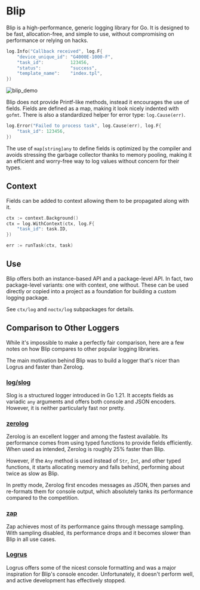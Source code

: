 # Blip

Blip is a high-performance, generic logging library for Go. It is designed to be
fast, allocation-free, and simple to use, without compromising on performance or
relying on hacks.

```go
log.Info("Callback received", log.F{
	"device_unique_id": "G4000E-1000-F",
	"task_id":          123456,
	"status":           "success",
	"template_name":    "index.tpl",
})
```

![blip_demo](https://github.com/user-attachments/assets/55175d0b-80a5-4fb9-9088-a331a6f3e372)

Blip does not provide Printf-like methods, instead it encourages the use of
fields. Fields are defined as a map, making it look nicely indented with `gofmt`.
There is also a standardized helper for error type: `log.Cause(err)`.

```go
log.Error("Failed to process task", log.Cause(err), log.F{
	"task_id": 123456,
})
```

The use of `map[string]any` to define fields is optimized by the compiler and
avoids stressing the garbage collector thanks to memory pooling, making it an
efficient and worry-free way to log values without concern for their types.

## Context

Fields can be added to context allowing them to be propagated along with it.

```go
ctx := context.Background()
ctx = log.WithContext(ctx, log.F{
	"task_id": task.ID,
})

err := runTask(ctx, task)
```

## Use

Blip offers both an instance-based API and a package-level API. In fact, two
package-level variants: one with context, one without. These can be used
directly or copied into a project as a foundation for building a custom logging
package.

See `ctx/log` and `noctx/log` subpackages for details.

## Comparison to Other Loggers

While it's impossible to make a perfectly fair comparison, here are a few notes
on how Blip compares to other popular logging libraries.

The main motivation behind Blip was to build a logger that's nicer than Logrus
and faster than Zerolog.

### [log/slog](https://pkg.go.dev/log/slog)

Slog is a structured logger introduced in Go 1.21. It accepts fields as variadic
`any` arguments and offers both console and JSON encoders. However, it is
neither particularly fast nor pretty.

### [zerolog](https://github.com/rs/zerolog)

Zerolog is an excellent logger and among the fastest available. Its performance
comes from using typed functions to provide fields efficiently. When used as
intended, Zerolog is roughly 25% faster than Blip.

However, if the `Any` method is used instead of `Str`, `Int`, and other typed
functions, it starts allocating memory and falls behind, performing about twice
as slow as Blip.

In pretty mode, Zerolog first encodes messages as JSON, then parses and
re-formats them for console output, which absolutely tanks its performance
compared to the competition.

### [zap](https://github.com/uber-go/zap)

Zap achieves most of its performance gains through message sampling. With
sampling disabled, its performance drops and it becomes slower than Blip in all
use cases.

### [Logrus](https://github.com/sirupsen/logrus)

Logrus offers some of the nicest console formatting and was a major inspiration
for Blip's console encoder. Unfortunately, it doesn't perform well, and active
development has effectively stopped.
